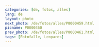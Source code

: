 ```yaml
---
categories: [de, fotos, alles]
lang: de
layout: photo
next_photo: /de/fotos/alles/P0000459.html
picname: P0000460
prev_photo: /de/fotos/alles/P0000461.html
tags: [Fotofalle, Leopards]
---
```

